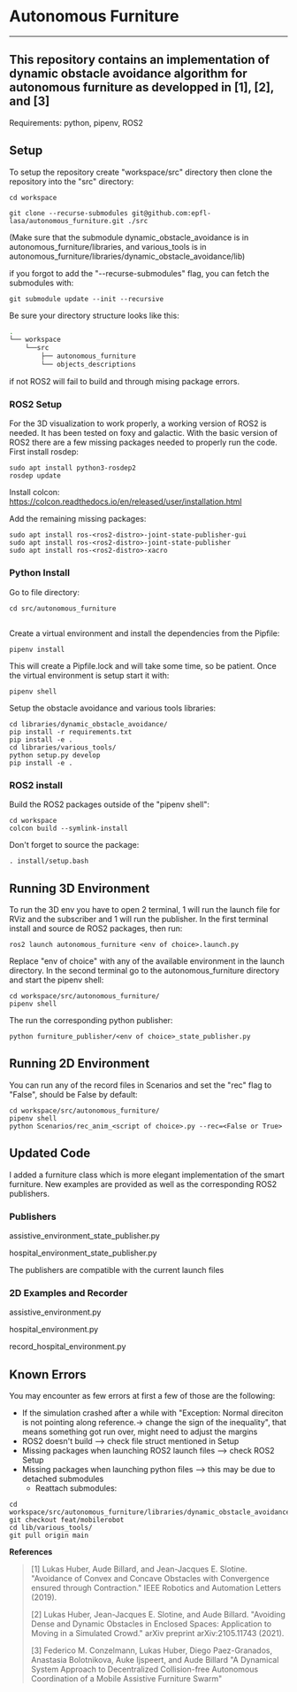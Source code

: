 # Autonomous Furniture

---
This repository contains an implementation of dynamic obstacle avoidance algorithm for autonomous furniture as developped in [1], [2], and [3]
---
Requirements: python, pipenv, ROS2

## Setup
To setup the repository create "workspace/src" directory then clone the repository into the "src" directory:
```shell
cd workspace 
```
```
git clone --recurse-submodules git@github.com:epfl-lasa/autonomous_furniture.git ./src
```
(Make sure that the submodule dynamic_obstacle_avoidance is in autonomous_furniture/libraries, and various_tools is in autonomous_furniture/libraries/dynamic_obstacle_avoidance/lib)

if you forgot to add the "--recurse-submodules" flag, you can fetch the submodules with:
```
git submodule update --init --recursive
```
Be sure your directory structure looks like this:
```bash
.
└── workspace
    └──src
        ├── autonomous_furniture
        └── objects_descriptions
```
if not ROS2 will fail to build and through mising package errors.
### ROS2 Setup
For the 3D visualization to work properly, a working version of ROS2 is needed. It has been tested on foxy and galactic.
With the basic version of ROS2 there are a few missing packages needed to properly run the code.
First install rosdep:
```shell
sudo apt install python3-rosdep2
rosdep update
```
Install colcon:
https://colcon.readthedocs.io/en/released/user/installation.html

Add the remaining missing packages:
```shell
sudo apt install ros-<ros2-distro>-joint-state-publisher-gui
sudo apt install ros-<ros2-distro>-joint-state-publisher
sudo apt install ros-<ros2-distro>-xacro
```
### Python Install
Go to file directory:
```shell
cd src/autonomous_furniture
```

## 
Create a virtual environment and install the dependencies from the Pipfile:
```shell
pipenv install
```
This will create a Pipfile.lock and will take some time, so be patient.
Once the virtual environment is setup start it with:
```shell
pipenv shell
```

Setup the obstacle avoidance and various tools libraries:
```shell
cd libraries/dynamic_obstacle_avoidance/
pip install -r requirements.txt
pip install -e .
cd libraries/various_tools/
python setup.py develop
pip install -e .
```

### ROS2 install
Build the ROS2 packages outside of the "pipenv shell":
```shell
cd workspace
colcon build --symlink-install
```
Don't forget to source the package:
```shell
. install/setup.bash
```

## Running 3D Environment
To run the 3D env you have to open 2 terminal, 1 will run the launch file for RViz and the subscriber and 1 will run the publisher.
In the first terminal install and source de ROS2 packages, then run:
```shell
ros2 launch autonomous_furniture <env of choice>.launch.py
```
Replace "env of choice" with any of the available environment in the launch directory.
In the second terminal go to the autonomous_furniture directory and start the pipenv shell:
```shell
cd workspace/src/autonomous_furniture/
pipenv shell
```
The run the corresponding python publisher:
```shell
python furniture_publisher/<env of choice>_state_publisher.py
```

## Running 2D Environment
You can run any of the record files in Scenarios and set the "rec" flag to "False", should be False by default:
```shell
cd workspace/src/autonomous_furniture/
pipenv shell
python Scenarios/rec_anim_<script of choice>.py --rec=<False or True>
```

## Updated Code
I added a furniture class which is more elegant implementation of the smart furniture.
New examples are provided as well as the corresponding ROS2 publishers.

### Publishers

assistive_environment_state_publisher.py

hospital_environment_state_publisher.py

The publishers are compatible with the current launch files

### 2D Examples and Recorder

assistive_environment.py

hospital_environment.py

record_hospital_environment.py

## Known Errors
You may encounter as few errors at first a few of those are the following:
* If the simulation crashed after a while with "Exception: Normal direciton is not pointing along reference.-> change the sign of the inequality", that means something got run over, might need to adjust the margins
* ROS2 doesn't build --> check file struct mentioned in Setup
* Missing packages when launching ROS2 launch files --> check ROS2 Setup
* Missing packages when launching python files --> this may be due to detached submodules
  * Reattach submodules:
```shell
cd workspace/src/autonomous_furniture/libraries/dynamic_obstacle_avoidance/
git checkout feat/mobilerobot
cd lib/various_tools/
git pull origin main
```

**References**     
> [1] Lukas Huber, Aude Billard, and Jean-Jacques E. Slotine. "Avoidance of Convex and Concave Obstacles with Convergence ensured through Contraction." IEEE Robotics and Automation Letters (2019).
> 
> [2] Lukas Huber, Jean-Jacques E. Slotine, and Aude Billard. "Avoiding Dense and Dynamic Obstacles in Enclosed Spaces: Application to Moving in a Simulated Crowd." arXiv preprint arXiv:2105.11743 (2021).
> 
> [3] Federico M. Conzelmann, Lukas Huber, Diego Paez-Granados, Anastasia Bolotnikova, Auke Ijspeert, and Aude Billard "A Dynamical System Approach to Decentralized Collision-free Autonomous Coordination of a Mobile Assistive Furniture Swarm"
